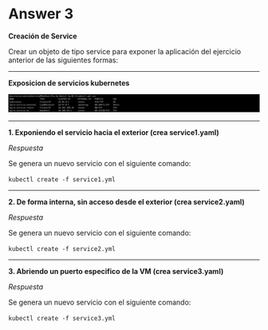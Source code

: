 # Answer 3

**Creación de Service**

Crear un objeto de tipo service para exponer la aplicación del ejercicio anterior de las siguientes formas:

----

**Exposicion de servicios kubernetes** 

![exposeServices](https://raw.githubusercontent.com/DanielMoreno58/kube-exercises/master/images/exposeServices.png)

----

**1. Exponiendo el servicio hacia el exterior (crea service1.yaml)**

_Respuesta_

Se genera un nuevo servicio con el siguiente comando:

`kubectl create -f service1.yml`

----

**2. De forma interna, sin acceso desde el exterior (crea service2.yaml)**

_Respuesta_

Se genera un nuevo servicio con el siguiente comando:

`kubectl create -f service2.yml`


----

**3. Abriendo un puerto especifico de la VM (crea service3.yaml)**

_Respuesta_

Se genera un nuevo servicio con el siguiente comando:

`kubectl create -f service3.yml`

